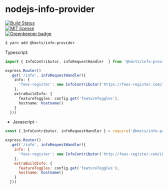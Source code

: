 # nodejs-info-provider

[![Build Status](https://travis-ci.org/hmcts/nodejs-info-provider.svg?branch=master)](https://travis-ci.org/hmcts/nodejs-info-provider.svg?branch=master)  
[![MIT license](http://img.shields.io/badge/license-MIT-brightgreen.svg)](http://opensource.org/licenses/MIT)  
[![Greenkeeper badge](https://badges.greenkeeper.io/hmcts/nodejs-info-provider.svg)](https://greenkeeper.io/)

```bash
$ yarn add @hmcts/info-provider
```

Typescript:
```ts
import { InfoContributor, infoRequestHandler  } from '@hmcts/info-provider'

express.Router()
  .get('/info', infoRequestHandler({
    info: {
      'fees-register': new InfoContributor('https://fees-register.com/info')
    },
    extraBuildInfo: {
      featureToggles: config.get('featureToggles'),
      hostname: hostname()
    }
  }))

```

- Javascript -

```js
const { InfoContributor, infoRequestHandler } = require('@hmcts/info-provider')

express.Router()
  .get('/info', infoRequestHandler({
    info: {
      'fees-register': new InfoContributor('http://fees-register.com/info')
    },
    extraBuildInfo: {
      featureToggles: config.get('featureToggles'),
      hostname: hostname()
    }
  }))

```
